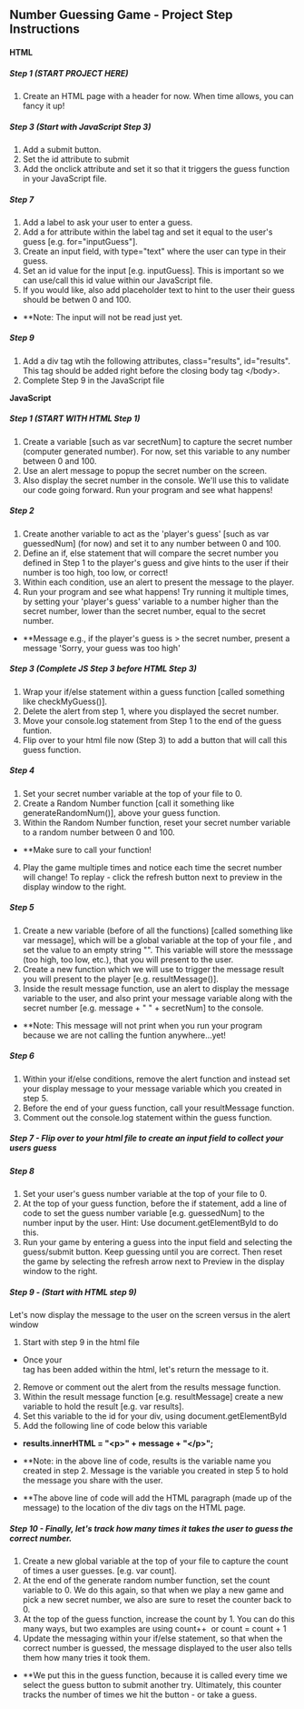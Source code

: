 ## Number Guessing Game - Project Step Instructions

#### **HTML**

##### Step 1 (START PROJECT HERE)
1. Create an HTML page with a header for now. When time allows, you can fancy it up!

##### Step 3 (Start with JavaScript Step 3)
1. Add a submit button.
2. Set the id attribute to submit
3. Add the onclick attribute and set it so that it triggers the guess function in your JavaScript file.

##### Step 7
1. Add a label to ask your user to enter a guess. 
2. Add a for attribute within the label tag and set it equal to the user's guess [e.g. for="inputGuess"]. 
3. Create an input field, with type="text" where the user can type in their guess. 
4. Set an id value for the input [e.g. inputGuess]. This is important so we can use/call this id value within our JavaScript file.
5. If you would like, also add placeholder text to hint to the user their guess should be betwen 0 and 100.
* **Note: The input will not be read just yet.

##### Step 9
1. Add a div tag wtih the following attributes, class="results", id="results". This tag should be added right before the closing body tag &lt;/body>.
2. Complete Step 9 in the JavaScript file


**JavaScript**

##### Step 1 (START WITH HTML Step 1)
1. Create a variable [such as var secretNum] to capture the secret number (computer generated number). For now, set this variable to any number between 0 and 100. 
2. Use an alert message to popup the secret number on the screen. 
3. Also display the secret number in the console. We'll use this to validate our code going forward. Run your program and see what happens!

##### Step 2
1. Create another variable to act as the 'player's guess' [such as var guessedNum] (for now) and set it to any number between 0 and 100. 
2. Define an if, else statement that will compare the secret number you defined in Step 1 to the player's guess and give hints to the user if their number is too high, too low, or correct!
3. Within each condition, use an alert to present the message to the player. 
4. Run your program and see what happens! Try running it multiple times, by setting your 'player's guess' variable to a number higher than the secret number, lower than the secret number, equal to the secret number.
* **Message e.g., if the player's guess is > the secret number, present a message 'Sorry, your guess was too high'

##### Step 3 (Complete JS Step 3 before HTML Step 3)
1. Wrap your if/else statement within a guess function [called something like checkMyGuess()].
2. Delete the alert from step 1, where you displayed the secret number. 
3. Move your console.log statement from Step 1 to the end of the guess funtion.
4. Flip over to your html file now (Step 3) to add a button that will call this guess function.

##### Step 4
1. Set your secret number variable at the top of your file to 0. 
2. Create a Random Number function [call it something like generateRandomNum()], above your guess function. 
3. Within the Random Number function, reset your secret number variable to a random number between 0 and 100. 
* **Make sure to call your function! 
4. Play the game multiple times and notice each time the secret number will change! To replay - click the refresh button next to preview in the display window to the right.

##### Step 5
1. Create a new variable (before of all the functions) [called something like var message], which will be a global variable at the top of your file , and set the value to an empty string "". This variable will store the messsage (too high, too low, etc.), that you will present to the user. 
2. Create a new function which we will use to trigger the message result you will present to the player [e.g. resultMessage()]. 
3. Inside the result message function, use an alert to display the message variable to the user, and also print your message variable along with the secret number [e.g. message + " " + secretNum] to the console. 
* **Note: This message will not print when you run your program because we are not calling the funtion anywhere...yet!

##### Step 6
1. Within your if/else conditions, remove the alert function and instead set your display message to your message variable which you created in step 5.
2. Before the end of your guess function, call your resultMessage function. 
3. Comment out the console.log statement within the guess function.

##### Step 7 - Flip over to your html file to create an input field to collect your users guess

##### Step 8
1. Set your user's guess number variable at the top of your file to 0.
2. At the top of your guess function, before the if statement, add a line of code to set the guess number variable [e.g. guessedNum] to the number input by the user. Hint: Use document.getElementById to do this.
3. Run your game by entering a guess into the input field and selecting the guess/submit button. Keep guessing until you are correct. Then reset the game by selecting the refresh arrow next to Preview in the display window to the right.

##### Step 9 - (Start with HTML step 9)
Let's now display the message to the user on the screen versus in the alert window
1. Start with step 9 in the html file

* Once your <div> tag has been added within the html, let's return the message to it.
2. Remove or comment out the alert from the results message function.
3. Within the result message function [e.g. resultMessage] create a new variable to hold the result [e.g. var results].
4. Set this variable to the id for your div, using document.getElementById
5. Add the following line of code below this variable    
* **results.innerHTML = "&lt;p>" + message + "&lt;/p>";**

* **Note: in the above line of code, results is the variable name you created in step 2. Message is the variable you created in step 5 to hold the message you share with the user.
* **The above line of code will add the HTML paragraph (made up of the message) to the location of the div tags on the HTML page.

##### Step 10 - Finally, let's track how many times it takes the user to guess the correct number.
1. Create a new global variable at the top of your file to capture the count of times a user guesses. [e.g. var count].
2. At the end of the generate random number function, set the count variable to 0. We do this again, so that when we play a new game and pick a new secret number, we also are sure to reset the counter back to 0.
3. At the top of the guess function, increase the count by 1. You can do this many ways, but two examples are using count++  or count = count + 1
4. Update the messaging within your if/else statement, so that when the correct number is guessed, the message displayed to the user also tells them how many tries it took them.
* **We put this in the guess function, because it is called every time we select the guess button to submit another try. Ultimately, this counter tracks the number of times we hit the button - or take a guess.
